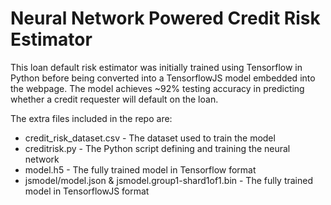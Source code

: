 # Neural Network Powered Credit Risk Estimator
This loan default risk estimator was initially trained using Tensorflow in Python before being converted into a TensorflowJS model embedded into the webpage. The model achieves ~92% testing accuracy in predicting whether a credit requester will default on the loan.

The extra files included in the repo are:
- credit_risk_dataset.csv - The dataset used to train the model
- creditrisk.py - The Python script defining and training the neural network
- model.h5 - The fully trained model in Tensorflow format
- jsmodel/model.json & jsmodel.group1-shard1of1.bin - The fully trained model in TensorflowJS format